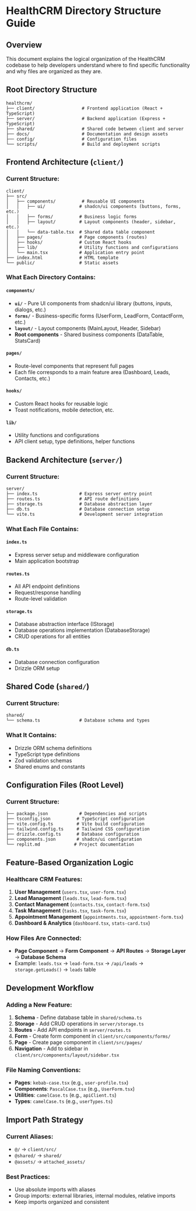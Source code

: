 # HealthCRM Directory Structure Guide

## Overview
This document explains the logical organization of the HealthCRM codebase to help developers understand where to find specific functionality and why files are organized as they are.

## Root Directory Structure

```
healthcrm/
├── client/                  # Frontend application (React + TypeScript)
├── server/                  # Backend application (Express + TypeScript)
├── shared/                  # Shared code between client and server
├── docs/                    # Documentation and design assets
├── config/                  # Configuration files
└── scripts/                 # Build and deployment scripts
```

## Frontend Architecture (`client/`)

### Current Structure:
```
client/
├── src/
│   ├── components/          # Reusable UI components
│   │   ├── ui/             # shadcn/ui components (buttons, forms, etc.)
│   │   ├── forms/          # Business logic forms
│   │   ├── layout/         # Layout components (header, sidebar, etc.)
│   │   └── data-table.tsx  # Shared data table component
│   ├── pages/              # Page components (routes)
│   ├── hooks/              # Custom React hooks
│   ├── lib/                # Utility functions and configurations
│   └── main.tsx            # Application entry point
├── index.html              # HTML template
└── public/                 # Static assets
```

### What Each Directory Contains:

#### `components/`
- **`ui/`** - Pure UI components from shadcn/ui library (buttons, inputs, dialogs, etc.)
- **`forms/`** - Business-specific forms (UserForm, LeadForm, ContactForm, etc.)
- **`layout/`** - Layout components (MainLayout, Header, Sidebar)
- **Root components** - Shared business components (DataTable, StatsCard)

#### `pages/`
- Route-level components that represent full pages
- Each file corresponds to a main feature area (Dashboard, Leads, Contacts, etc.)

#### `hooks/`
- Custom React hooks for reusable logic
- Toast notifications, mobile detection, etc.

#### `lib/`
- Utility functions and configurations
- API client setup, type definitions, helper functions

## Backend Architecture (`server/`)

### Current Structure:
```
server/
├── index.ts                # Express server entry point
├── routes.ts               # API route definitions
├── storage.ts              # Database abstraction layer
├── db.ts                   # Database connection setup
└── vite.ts                 # Development server integration
```

### What Each File Contains:

#### `index.ts`
- Express server setup and middleware configuration
- Main application bootstrap

#### `routes.ts`
- All API endpoint definitions
- Request/response handling
- Route-level validation

#### `storage.ts`
- Database abstraction interface (IStorage)
- Database operations implementation (DatabaseStorage)
- CRUD operations for all entities

#### `db.ts`
- Database connection configuration
- Drizzle ORM setup

## Shared Code (`shared/`)

### Current Structure:
```
shared/
└── schema.ts               # Database schema and types
```

### What It Contains:
- Drizzle ORM schema definitions
- TypeScript type definitions
- Zod validation schemas
- Shared enums and constants

## Configuration Files (Root Level)

### Current Structure:
```
├── package.json            # Dependencies and scripts
├── tsconfig.json          # TypeScript configuration
├── vite.config.ts         # Vite build configuration
├── tailwind.config.ts     # Tailwind CSS configuration
├── drizzle.config.ts      # Database configuration
├── components.json        # shadcn/ui configuration
└── replit.md             # Project documentation
```

## Feature-Based Organization Logic

### Healthcare CRM Features:
1. **User Management** (`users.tsx`, `user-form.tsx`)
2. **Lead Management** (`leads.tsx`, `lead-form.tsx`)
3. **Contact Management** (`contacts.tsx`, `contact-form.tsx`)
4. **Task Management** (`tasks.tsx`, `task-form.tsx`)
5. **Appointment Management** (`appointments.tsx`, `appointment-form.tsx`)
6. **Dashboard & Analytics** (`dashboard.tsx`, `stats-card.tsx`)

### How Files Are Connected:
- **Page Component** → **Form Component** → **API Routes** → **Storage Layer** → **Database Schema**
- Example: `leads.tsx` → `lead-form.tsx` → `/api/leads` → `storage.getLeads()` → `leads` table

## Development Workflow

### Adding a New Feature:
1. **Schema** - Define database table in `shared/schema.ts`
2. **Storage** - Add CRUD operations in `server/storage.ts`
3. **Routes** - Add API endpoints in `server/routes.ts`
4. **Form** - Create form component in `client/src/components/forms/`
5. **Page** - Create page component in `client/src/pages/`
6. **Navigation** - Add to sidebar in `client/src/components/layout/sidebar.tsx`

### File Naming Conventions:
- **Pages**: `kebab-case.tsx` (e.g., `user-profile.tsx`)
- **Components**: `PascalCase.tsx` (e.g., `UserForm.tsx`)
- **Utilities**: `camelCase.ts` (e.g., `apiClient.ts`)
- **Types**: `camelCase.ts` (e.g., `userTypes.ts`)

## Import Path Strategy

### Current Aliases:
- `@/` → `client/src/`
- `@shared/` → `shared/`
- `@assets/` → `attached_assets/`

### Best Practices:
- Use absolute imports with aliases
- Group imports: external libraries, internal modules, relative imports
- Keep imports organized and consistent